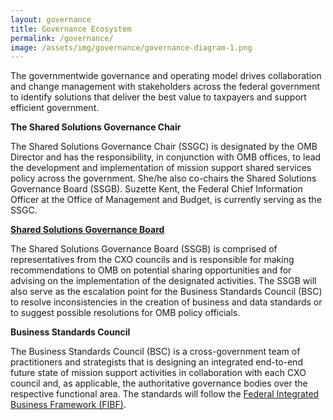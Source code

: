 ```yaml
---
layout: governance
title: Governance Ecosystem
permalink: /governance/
image: /assets/img/governance/governance-diagram-1.png
---
```

The governmentwide governance and operating model drives collaboration and change management with stakeholders across the federal government to identify solutions that deliver the best value to taxpayers and support efficient government.

**The Shared Solutions Governance Chair**

The Shared Solutions Governance Chair (SSGC) is designated by the OMB Director and has the responsibility, in conjunction with OMB offices, to lead the development and implementation of mission support shared services policy across the government. She/he also co-chairs the Shared Solutions Governance Board (SSGB). Suzette Kent, the Federal Chief Information Officer at the Office of Management and Budget, is currently serving as the SSGC.

**[Shared Solutions Governance Board](../ssgb)**

The Shared Solutions Governance Board (SSGB) is comprised of representatives from the CXO councils and is responsible for making recommendations to OMB on potential sharing opportunities and for advising on the implementation of the designated activities.  The SSGB will also serve as the escalation point for the Business Standards Council (BSC) to resolve inconsistencies in the creation of business and data standards or to suggest possible resolutions for OMB policy officials.

**Business Standards Council**

The Business Standards Council (BSC) is a cross-government team of practitioners and strategists that is designing an integrated end-to-end future state of mission support activities in collaboration with each CXO council and, as applicable, the authoritative governance bodies over the respective functional area. The standards will follow the [Federal Integrated Business Framework (FIBF)](../fibf).
